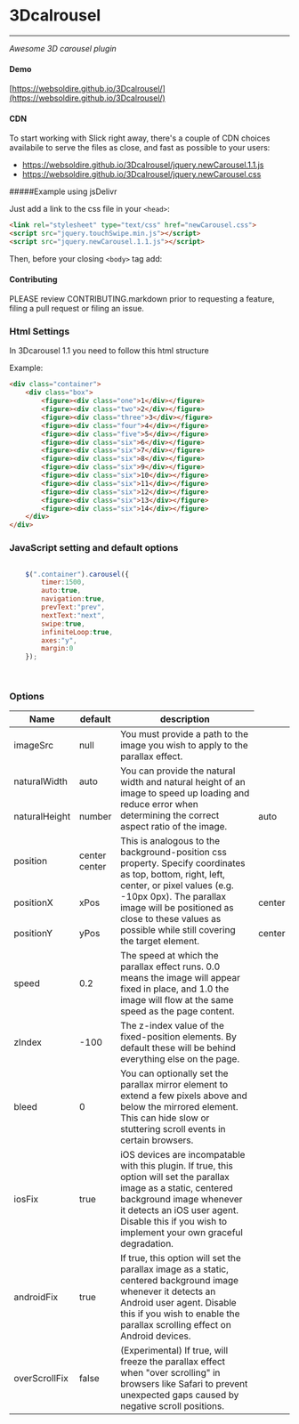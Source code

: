# 3Dcalrousel

-------
_Awesome 3D carousel plugin_

#### Demo

[https://websoldire.github.io/3Dcalrousel/](https://websoldire.github.io/3Dcalrousel/)

#### CDN

To start working with Slick right away, there's a couple of CDN choices availabile
to serve the files as close, and fast as possible to your users:

- https://websoldire.github.io/3Dcalrousel/jquery.newCarousel.1.1.js
- https://websoldire.github.io/3Dcalrousel/jquery.newCarousel.css

#####Example using jsDelivr

Just add a link to the css file in your `<head>`:
```html
<link rel="stylesheet" type="text/css" href="newCarousel.css">
<script src="jquery.touchSwipe.min.js"></script>
<script src="jquery.newCarousel.1.1.js"></script>
```

Then, before your closing ```<body>``` tag add:


#### Contributing

PLEASE review CONTRIBUTING.markdown prior to requesting a feature, filing a pull request or filing an issue.

### Html Settings

In 3Dcarousel 1.1 you need to follow this html structure 

Example:

```html
<div class="container">
    <div class="box">
        <figure><div class="one">1</div></figure>
        <figure><div class="two">2</div></figure>
        <figure><div class="three">3</div></figure>
        <figure><div class="four">4</div></figure>
        <figure><div class="five">5</div></figure>
        <figure><div class="six">6</div></figure>
        <figure><div class="six">7</div></figure>
        <figure><div class="six">8</div></figure>
        <figure><div class="six">9</div></figure>
        <figure><div class="six">10</div></figure>
        <figure><div class="six">11</div></figure>
        <figure><div class="six">12</div></figure>
        <figure><div class="six">13</div></figure>
        <figure><div class="six">14</div></figure>
    </div>
</div>
```


### JavaScript setting and default options
```javascript

    $(".container").carousel({
        timer:1500,
        auto:true,
        navigation:true,
        prevText:"prev",
        nextText:"next",
        swipe:true,
        infiniteLoop:true,
        axes:"y",
        margin:0 
    });
    
    
```

### Options

<table class="table table-bordered table-striped">
	<thead>
		<tr>
			<th style="width: 100px;">Name</th>
			<th style="width: 50px;">default</th>
			<th>description</th>
		</tr>
	</thead>
	<tbody>
		<tr>
			<td>imageSrc</td>
			<td>null</td>
			<td>You must provide a path to the image you wish to apply to the parallax effect.</td>
		</tr>
		<tr>
			<td>naturalWidth</td>
			<td>auto</td>
			<td rowspan="2">You can provide the natural width and natural height of an image to speed up loading and reduce error when determining the correct aspect ratio of the image.</td>
		</tr>
		<tr>
			<td>naturalHeight</td>
			<td>number</td>
			<td>auto</td>
		</tr>
		<tr>
			<td>position</td>
			<td>center center</td>
			<td rowspan="3">This is analogous to the background-position css property. Specify coordinates as top, bottom, right, left, center, or pixel values (e.g. -10px 0px). The parallax image will be positioned as close to these values as possible while still covering the target element.</td>
		</tr>
		<tr>
			<td>positionX</td>
			<td>xPos</td>
			<td>center</td>
		</tr>
		<tr>
			<td>positionY</td>
			<td>yPos</td>
			<td>center</td>
		</tr>
		<tr>
			<td>speed</td>
			<td>0.2</td>
			<td>The speed at which the parallax effect runs. 0.0 means the image will appear fixed in place, and 1.0 the image will flow at the same speed as the page content.</td>
		</tr>
		<tr>
			<td>zIndex</td>
			<td>-100</td>
			<td>The z-index value of the fixed-position elements.  By default these will be behind everything else on the page.</td>
		</tr>
		<tr>
			<td>bleed</td>
			<td>0</td>
			<td>You can optionally set the parallax mirror element to extend a few pixels above and below the mirrored element.  This can hide slow or stuttering scroll events in certain browsers.</td>
		</tr>
		<tr>
			<td>iosFix</td>
			<td>true</td>
			<td>iOS devices are incompatable with this plugin. If true, this option will set the parallax image as a static, centered background image whenever it detects an iOS user agent. Disable this if you wish to implement your own graceful degradation.</td>
		</tr>
		<tr>
			<td>androidFix</td>
			<td>true</td>
			<td>If true, this option will set the parallax image as a static, centered background image whenever it detects an Android user agent. Disable this if you wish to enable the parallax scrolling effect on Android devices.</td>
		</tr>
		<tr>
			<td>overScrollFix</td>
            		<td>false</td>
			<td>(Experimental) If true, will freeze the parallax effect when "over scrolling" in browsers like Safari to prevent unexpected gaps caused by negative scroll positions.</td>
		</tr>
	</tbody>
</table>
